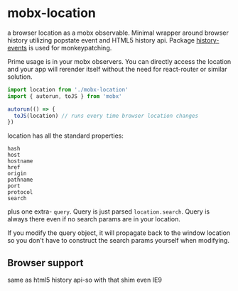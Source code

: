 # mobx-location

a browser location as a mobx observable. Minimal wrapper around browser history utilizing popstate event and HTML5 history api. Package [history-events](https://github.com/xpepermint/history-events) is used for monkeypatching.

Prime usage is in your mobx observers. You can directly access the location and your app will rerender itself without the need for react-router or similar solution.

```javascript
import location from './mobx-location'
import { autorun, toJS } from 'mobx'

autorun(() => {
  toJS(location) // runs every time browser location changes
})
```

location has all the standard properties:

```
hash
host
hostname
href
origin
pathname
port
protocol
search
```

plus one extra- `query`. Query is just parsed `location.search`. Query is always there even if no search params are in your location.

If you modify the query object, it will propagate back to the window location so you don't have to construct the search params yourself when modifying.

## Browser support

same as html5 history api-so with that shim even IE9
